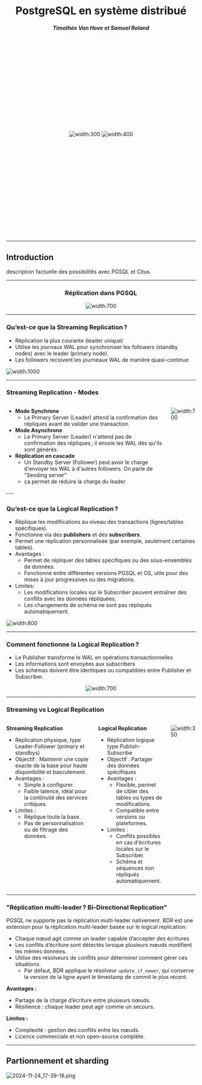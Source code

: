 <!--
# Based on DAI theme:
# https://github.com/heig-vd-dai-course/heig-vd-dai-course/blob/7eb91c050f1bad18f766b4a4916d2ebc425be47b/04-java-intellij-idea-and-maven/PRESENTATION.md?plain=1#L8
theme: gaia
size: 16:9
paginate: true
style: |
    :root {
        --color-background: #fff;
        --color-foreground: #333;
        --color-highlight: #f96;
        --color-dimmed: #1566aa;
        --color-headings: #336791;
    }
    blockquote {
        font-style: italic;
    }
    table {
        width: 100%;
    }
    section {
        padding: 30px;
    }
    ul {
        margin: 0.4rem 0
    }
    p, li {
        font-size: 0.6rem
    }
    th:first-child {
        width: 15%;
    }
    h1, h2, h3, h4, h5, h6 {
        color: var(--color-headings);
    }
    h2, h3 {
        font-size: 1.1rem;
    }
    h4, h5, h6 {
        font-size: 1.0rem;
    }
    h1 a:link, h2 a:link, h3 a:link, h4 a:link, h5 a:link, h6 a:link {
        text-decoration: none;
    }
    section:not([class=lead]) > p, blockquote {
        text-align: justify;
    }
    .columns {
        display: grid;
        grid-template-columns: repeat(2, minmax(0, 1fr));
        gap: 1rem;
    }
    .columns {
        display: grid;
        grid-template-columns: repeat(3, minmax(0, 1fr));
        gap: 1rem;
    }
-->
<center style="margin:auto; padding:20px;">

# PostgreSQL en système distribué

##### Timothée Van Hove et Samuel Roland

<div style="height: 500px; display: flex; justify-content: center; align-items: center">

![width:300](imgs/postgresql.logo.png) ![width:400](imgs/citus.svg#citus-elicorn-green)

</div>
</center>

---

## Introduction
description factuelle des possibilités avec PGSQL et Citus.

---

<center>

### Réplication dans PGSQL

![width:700](imgs/replication-intro.jpg)

</center>

---

### Qu’est-ce que la Streaming Replication ?

<!--

La streaming replication de PostgreSQL, la plus courante, est une réplication physique qui réplique les changements au niveau byte par byte, créant une copie identique de la base de données sur des autres serveurs.

C'est une réplication à **leader unique** qui fonctionne en transmettant les journaux WAL (Write-Ahead Logging) depuis le leader vers les répliques via une connexion réseau.

Les followers reçoivent ces journaux de manière quasi-continue, ce qui permet de maintenir leur état aussi proche que possible de celui du leader.

Un processus appelé WAL receiver, fonctionnant sur le serveur répliqué, se connectera au serveur primaire à l'aide d'une connexion TCP. 

Sur le serveur primaire, il existe un autre processus, appelé WAL sender, qui est chargé d'envoyer les registres WAL au serveur de secours au fur et à mesure.

-->


- Réplication la plus courante (leader unique)
- Utilise les journaux WAL pour synchroniser les followers (standby nodes) avec le leader (primary node).
- Les followers recoivent les journeaux WAL de manière quasi-continue


![width:1000](imgs/streaming-replication.png)

---

### Streaming Replication - Modes

<!--

Il existe deux modes de Streaming replication, synchrone et asynchrone.

* Synchrone: Si une réplique distante se trouve sur un autre continent ou utilise une connexion réseau lente, la latence peut augmenter considérablement le temps nécessaire pour valider les transactions. Cela peut affecter les performances globales du système. **Cas d’usage : Systèmes critiques (ex. : banques).**
* Asynchrone: Les répliques peuvent accumuler un léger retard (replication lag), mais elles restent proches du leader si les ressources réseau et matérielles sont suffisantes. **Cas d’usage : Applications tolérant des incohérences temporaires (ex. : réseaux sociaux).**
* Réplication en cascade: Si on a beaucoup de répliques, envoyer directement les journaux à chacune peut surcharger le Primary Server. En utilisant la cascade, certains folowers agissent comme relais. **Cas d'usage** : Dans des environnements distribués géographiquement, un Standby Server intermédiaire peut être positionné plus près des autres serveurs pour minimiser la latence réseau.

-->

<div class="columns">

<div>

* **Mode Synchrone**
  * Le Primary Server (Leader) attend la confirmation des répliques avant de valider une transaction.
* **Mode Asynchrone**
  * Le Primary Server (Leader) n'attend pas de confirmation des répliques ; il envoie les WAL dès qu'ils sont générés.
* **Réplication en cascade**
  * Un Standby Server (Follower) peut avoir le charge d'envoyer les WAL à d'autres followers. On parle de "Sending server"
  * ça permet de réduire la charge du leader

</div>

<div>

![width:700](imgs/cascade.png)

</div>
</div>
---

### Qu’est-ce que la Logical Replication ?

<!--

* La réplication logique réplique les données au niveau des lignes et des colonnes. Contrairement à la Streaming replication, elle ne copie pas les blocs de données au niveau byte, mais les modifications au niveau logique.
* Elle fonctionne sur le principe publisher-subscriber:
  * **Publisher** : Définit des publications (ensembles de données et types de changements à répliquer).
  * **Subscriber** : Souscrit à une ou plusieurs publications et applique les changements.

-->

- Réplique les modifications au niveau des transactions (lignes/tables spécifiques).
- Fonctionne via des **publishers** et des **subscribers**.
- Permet une réplication personnalisée (par exemple, seulement certaines tables).
- Avantages :
  - Permet de répliquer des tables spécifiques ou des sous-ensembles de données.
  - Fonctionne entre différentes versions PGSQL et OS, utile pour des mises à jour progressives ou des migrations.
- Limites:
  -  Les modifications locales sur le Subscriber peuvent entraîner des conflits avec les données répliquées.
  -  Les changements de schéma ne sont pas répliqués automatiquement.



![width:800](imgs/logical-replication-simple.png)

---

### Comment fonctionne la Logical Replication ?

<!--
- Le **processus wal sender** côté Publisher extrait les modifications à partir du WAL.
- Il utilise un **plugin de décodage logique** (`pgoutput` par défaut) pour traduire ces modifications en un format compréhensible pour la réplication logique.
- Les modifications sont ensuite envoyées aux subscribers

- **Le processus apply worker** sur le Subscriber reçoit les modifications.
- Il les mappe aux tables locales et applique chaque modification dans le même ordre transactionnel que sur le Publisher.

-->


- Le Publisher transforme le WAL en opérations transactionnelles
- Les informations sont envoyées aux subscribers
- Les schémas doivent être identiques ou compatibles entre Publisher et Subscriber.


<center>

![width:700](imgs/logical-replication.png)
</center>


---

### Streaming vs Logical Replication

<div class="columns">
<div>

**Streaming Replication**

- Réplication physique, type Leader-Follower (primary et standbys)
- Objectif : Maintenir une copie exacte de la base pour haute disponibilité et basculement.
- Avantages :
  - Simple à configurer.
  - Faible latence, idéal pour la continuité des services critiques.
- Limites :
  - Réplique toute la base.
  - Pas de personnalisation ou de filtrage des données.


</div>
<div>

**Logical Replication**

- Réplication logique type Publish-Subscribe
- Objectif : Partager des données spécifiques
- Avantages :
  - Flexible, permet de cibler des tables ou types de modifications.
  - Compatible entre versions ou plateformes.
- Limites :
  - Conflits possibles en cas d'écritures locales sur le Subscriber.
  - Schéma et séquences non répliqués automatiquement.

</div>
<div>

![width:350](imgs/streaming-logical.jpeg)

</div>
</div>


---

### "Réplication multi-leader ? Bi-Directional Replication"

<!--
BDR est une extension conçue pour offrir la réplication multi-leader. Dans ce modèle, plusieurs nœuds peuvent agir comme leaders, chacun acceptant des écritures. ça permet une répartition des charges d'écriture.

BDR se base sur la réplication logique. Chaque modification effectuée sur un nœud est répliquée aux autres, et les conflits potentiels sont gérés grâce à un système de détection et de résolution des conflits.

Les conflits apparaissent lorsque deux nœuds modifient simultanément une même ligne. Par défaut, BDR applique un résolveur appelé `update_if_newer`, qui conserve la version la plus récente basée sur le timestamp de commit. Si les timestamps sont identiques, l'ID du nœud est utilisé comme critère de départage.

-->

PGSQL ne supporte pas la réplication multi-leader nativement.  BDR est une extension pour la réplication multi-leader basée sur le logical replication:

- Chaque nœud agit comme un leader capable d’accepter des écritures
- Les conflits d’écriture sont détectés lorsque plusieurs nœuds modifient les mêmes données.
- Utilise des résolveurs de conflits pour déterminer comment gérer ces situations.
  - Par défaut, BDR applique le résolveur `update_if_newer`, qui conserve la version de la ligne ayant le timestamp de commit le plus récent.

**Avantages :**

- Partage de la charge d’écriture entre plusieurs nœuds.
- Résilience : chaque leader peut agir comme un secours.

**Limites :**

- Complexité : gestion des conflits entre les nœuds.
- Licence commerciale et non open-source complète.

---

## Partionnement et sharding


![2024-11-24_17-39-18.png](imgs/2024-11-24_17-39-18.png)

